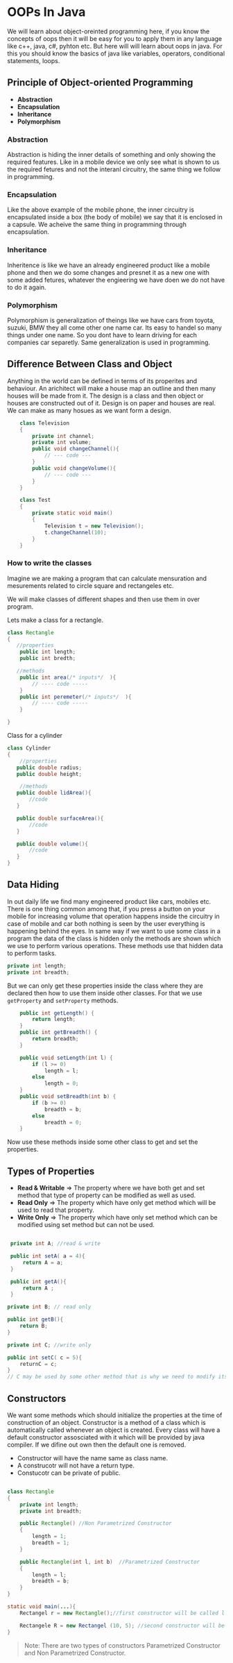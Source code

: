 # OOPs In Java

 We will learn about object-oreinted programming here, if you know the concepts of oops then it will be easy for you to apply them in any language like c++, java, c#, pyhton etc. But here will will learn about oops in java. For this you should know the basics of java like variables, operators, conditional statements, loops.

## Principle of Object-oriented Programming

- **Abstraction**
- **Encapsulation**
- **Inheritance**
- **Polymorphism**

### Abstraction

   Abstraction is hiding the inner details of something and only showing the required features. Like in a mobile device we only see what is shown to us the required fetures and not the interanl circuitry, the same thing we follow in programming.

### Encapsulation

   Like the above example of the mobile phone, the inner circuitry is encapsulated inside a box (the body of mobile) we say that it is enclosed in a capsule. We acheive the same thing in programming through encapsulation.

### Inheritance

   Inheritence is like we have an already engineered product like a mobile phone and then we do some changes and presnet it as a new one with some added fetures, whatever the engieering we have doen we do not have to do it again.

### Polymorphism
  
  Polymorphism is generalization of theings like we have cars from toyota, suzuki, BMW they all come other one name car. Its easy to handel so many things under one name. So you dont have to learn driving for each companies car separetly. Same generalization is used in programming.

## **Difference Between Class and Object**

 Anything in the world can be defined in terms of its properites and behaviour. An arichitect will make a house map an outline and then many houses will be made from it. The design is a class and then object or houses are constructed out of it. Design is on paper and houses are real. We can make as many hosues as we want form a design.

```java
    class Television
    {
        private int channel;
        private int volume;
        public void changeChannel(){
            // --- code ---
        }
        public void changeVolume(){
            // --- code ---
        }
    }

    class Test
    {
        private static void main()
        {
            Television t = new Television();
            t.changeChannel(10);
        }
    }
```

### **How to write the classes**

  Imagine we are making a program that can calculate mensuration and mesurements related to circle square and rectangeles etc.

  We will make classes of different shapes and then use them in over program.

  Lets make a class for a rectangle.
  
  ``` java
  class Rectangle
  {
     //properties
      public int length;
      public int bredth;

     //methods
      public int area(/* inputs*/  ){
          // ---- code -----
      }
      public int peremeter(/* inputs*/  ){
          // ---- code -----
      }

  }
  ```

  Class for a cylinder

 ```java
 class Cylinder
 {
     //properties
    public double radius;
    public double height;

     //methods
    public double lidArea(){
        //code
    }

    public double surfaceArea(){
        //code
    }

    public double volume(){
        //code
    }
 }
```

## Data Hiding

In out daily life we find many engineered product like cars, mobiles etc. There is one thing common among that, if you press a button on your mobile for increasing volume that operation happens inside the circuitry in case of mobile and car both nothing is seen by the user everything is happening behind the eyes.
In same way if we want to use some class in a program the data of the class is hidden only the methods are shown which we use to perform various operations. These methods use that hidden data to perform tasks.

```java
private int length;
private int breadth;
```

But we can only get these properties inside the class where they are declared then how to use them inside other classes. For that we use ```getProperty``` and ```setProperty``` methods.

```java
    public int getLength() {
        return length;
    }
    public int getBreadth() {
        return breadth;
    }

    public void setLength(int l) {
        if (l >= 0)
            length = l;
        else
            length = 0;
    }
    public void setBreadth(int b) {
        if (b >= 0)
            breadth = b;
        else
            breadth = 0;
    }
```

Now use these methods inside some other class to get and set the properties.

## Types of Properties

- **Read & Writable** => The property where we have both get and set method that type of property can be modified as well as used.
- **Read Only**  => The property which have only get method which will be used to read that property.
- **Write Only**  => The property which have only set method which can be modified using set method but can not be used.

```java

 private int A; //read & write

 public int setA( a = 4){
     return A = a;
 }

 public int getA(){
     return A ;
 }

private int B; // read only

public int getB(){
    return B;
}

private int C; //write only

public int setC( c = 5){
    returnC = c; 
}
// C may be used by some other method that is why we need to modify its value sometimes
```

## Constructors

We want some methods which should initialize the properties at the time of construction of an object. Constructor is a method of a class which is automatically called whenever an object is created. Every class will have a default constructor assosciated with it which will be provided by java compiler. If we difine out own then the default one is removed.

- Constructor will have the name same as class name. 
- A construcotr will not have a return type.
- Constucotr can be private of public.

```java

class Rectangle
{
    private int length;
    private int breadth;

    public Rectangle() //Non Parametrized Constructor
    {
        length = 1;
        breadth = 1;
    }

    public Rectangle(int l, int b)  //Parametrized Constructor
    {
        length = l;
        breadth = b;
    }
}

static void main(...){
    Rectangel r = new Rectangle();//first constructor will be called l and b will be set to 1

    Rectangele R = new Rectangel (10, 5); //second constructor will be called and l - 10 b = 5
}
```

> Note: There are two types of constructors Parametrized Constructor and Non Parametrized Constructor.
